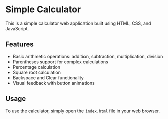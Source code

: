# Simple Calculator

This is a simple calculator web application built using HTML, CSS, and JavaScript.

## Features

- Basic arithmetic operations: addition, subtraction, multiplication, division
- Parentheses support for complex calculations
- Percentage calculation
- Square root calculation
- Backspace and Clear functionality
- Visual feedback with button animations

## Usage

To use the calculator, simply open the `index.html` file in your web browser.
